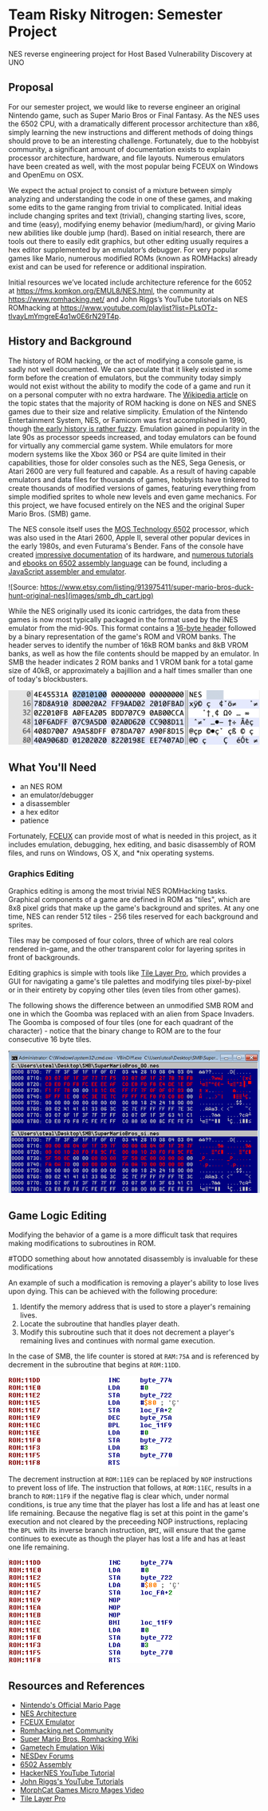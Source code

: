 # Team Risky Nitrogen: Semester Project
NES reverse engineering project for Host Based Vulnerability Discovery at UNO

## Proposal

For our semester project, we would like to reverse engineer an original Nintendo game, such as Super Mario Bros or Final Fantasy. As the NES uses the 6502 CPU, with a dramatically different processor architecture than x86, simply learning the new instructions and different methods of doing things should prove to be an interesting challenge. Fortunately, due to the hobbyist community, a significant amount of documentation exists to explain processor architecture, hardware, and file layouts. Numerous emulators have been created as well, with the most popular being FCEUX on Windows and OpenEmu on OSX.

We expect the actual project to consist of a mixture between simply analyzing and understanding the code in one of these games, and making some edits to the game ranging from trivial to complicated. Initial ideas include changing sprites and text (trivial), changing starting lives, score, and time (easy), modifying enemy behavior (medium/hard), or giving Mario new abilities like double jump (hard). Based on initial research, there are tools out there to easily edit graphics, but other editing usually requires a hex editor supplemented by an emulator’s debugger. For very popular games like Mario, numerous modified ROMs (known as ROMHacks) already exist and can be used for reference or additional inspiration.

Initial resources we’ve located include architecture reference for the 6052 at https://fms.komkon.org/EMUL8/NES.html, the community at https://www.romhacking.net/ and John Riggs’s YouTube tutorials on NES ROMhacking at https://www.youtube.com/playlist?list=PLsOTz-tlvayLmYmgreE4q1w0E6rN29T4p.

## History and Background

The history of ROM hacking, or the act of modifying a console game, is sadly not well documented. We can speculate that it likely existed in some form before the creation of emulators, but the community today simply would not exist without the ability to modify the code of a game and run it on a personal computer with no extra hardware. The [Wikipedia article](https://en.wikipedia.org/wiki/ROM_hacking) on the topic states that the majority of ROM hacking is done on NES and SNES games due to their size and relative simplicity. Emulation of the Nintendo Entertainment System, NES, or Famicom was first accomplished in 1990, though [the early history is rather fuzzy](https://emulation.gametechwiki.com/index.php/History_of_emulation#NES). Emulation gained in popularity in the late 90s as processor speeds increased, and today emulators can be found for virtually any commercial game system. While emulators for more modern systems like the Xbox 360 or PS4 are quite limited in their capabilities, those for older consoles such as the NES, Sega Genesis, or Atari 2600 are very full featured and capable. As a result of having capable emulators and data files for thousands of games, hobbyists have tinkered to create thousands of modified versions of games, featuring everything from simple modified sprites to whole new levels and even game mechanics. For this project, we have focused entirely on the NES and the original Super Mario Bros. (SMB) game.

The NES console itself uses the [MOS Technology 6502](https://en.wikipedia.org/wiki/MOS_Technology_6502) processor, which was also used in the Atari 2600, Apple II, several other popular devices in the early 1980s, and even Futurama's Bender. Fans of the console have created [impressive documentation](https://fms.komkon.org/EMUL8/NES.html) of its hardware, and [numerous tutorials](https://wiki.nesdev.com/w/index.php/Programming_guide) and [ebooks on 6502 assembly language](https://en.wikibooks.org/wiki/6502_Assembly) can be found, including a [JavaScript assembler and emulator](https://skilldrick.github.io/easy6502/).

![Source: https://www.etsy.com/listing/913975411/super-mario-bros-duck-hunt-original-nes](images/smb_dh_cart.jpg)

While the NES originally used its iconic cartridges, the data from these games is now most typically packaged in the format used by the iNES emulator from the mid-90s. This format contains a [16-byte header](https://fms.komkon.org/EMUL8/NES.html#LABC) followed by a binary representation of the game's ROM and VROM banks. The header serves to identify the number of 16kB ROM banks and 8kB VROM banks, as well as how the file contents should be mapped by an emulator. In SMB the header indicates 2 ROM banks and 1 VROM bank for a total game size of 40kB, or approximately a bajillion and a half times smaller than one of today's blockbusters.

![iNES ROM header](images/smb_header.png)

## What You'll Need

- an NES ROM
- an emulator/debugger
- a disassembler
- a hex editor
- patience

Fortunately, [FCEUX](http://fceux.com/web/home.html) can provide most of what is needed in this project, as it includes emulation, debugging, hex editing, and basic disassembly of ROM files, and runs on Windows, OS X, and *nix operating systems.

### Graphics Editing

Graphics editing is among the most trivial NES ROMHacking tasks. Graphical components of a game are defined in ROM as "tiles", which are 8x8 pixel grids that make up the game's background and sprites. At any one time, NES can render 512 tiles - 256 tiles reserved for each background and sprites.

Tiles may be composed of four colors, three of which are real colors rendered in-game, and the other transparent color for layering sprites in front of backgrounds.

Editing graphics is simple with tools like [Tile Layer Pro](https://www.romhacking.net/utilities/108/), which provides a GUI for navigating a game's tile palettes and modifying tiles pixel-by-pixel or in their entirety by copying other tiles (even tiles from other games).

The following shows the difference between an unmodified SMB ROM and one in which the Goomba was replaced with an alien from Space Invaders. The Goomba is composed of four tiles (one for each quadrant of the character) - notice that the binary change to ROM are to the four consecutive 16 byte tiles.

![space invader goomba](images/space_invaders.png)

## Game Logic Editing

Modifying the behavior of a game is a more difficult task that requires making modifications to subroutines in ROM.

#TODO something about how annotated disassembly is invaluable for these modifications

An example of such a modification is removing a player's ability to lose lives upon dying. This can be achieved with the following procedure:

1) Identify the memory address that is used to store a player's remaining lives.
2) Locate the subroutine that handles player death.
3) Modify this subroutine such that it does not decrement a player's remaining lives and continues with normal game execution.

In the case of SMB, the life counter is stored at `RAM:75A` and is referenced by decrement in the subroutine that begins at `ROM:11DD`.

![player death subroutine](images/sub_playerdeath.png)

The decrement instruction at `ROM:11E9` can be replaced by `NOP` instructions to prevent loss of life. The instruction that follows, at `ROM:11EC`, results in a branch to `ROM:11F9` if the negative flag is clear which, under normal conditions, is true any time that the player has lost a life and has at least one life remaining. Because the negative flag is set at this point in the game's execution and not cleared by the preceeding NOP instructions, replacing the `BPL` with its inverse branch instruction, `BMI`, will ensure that the game continues to execute as though the player has lost a life and has at least one life remaining.

![no death subroutine](images/sub_nodeath.png)



## Resources and References
* [Nintendo's Official Mario Page](https://mario.nintendo.com/)
* [NES Architecture](https://fms.komkon.org/EMUL8/NES.html)
* [FCEUX Emulator](http://fceux.com/web/home.html)
* [Romhacking.net Community](http://romhacking.net)
* [Super Mario Bros. Romhacking Wiki](https://datacrystal.romhacking.net/wiki/Super_Mario_Bros.)
* [Gametech Emulation Wiki](https://emulation.gametechwiki.com/index.php/Main_Page)
* [NESDev Forums](https://forums.nesdev.com/index.php)
* [6502 Assembly](https://en.wikibooks.org/wiki/6502_Assembly)
* [HackerNES YouTube Tutorial](https://www.youtube.com/watch?v=fZOUezXZS4U)
* [John Riggs's YouTube Tutorials](https://www.youtube.com/playlist?list=PLsOTz-tlvayLmYmgreE4q1w0E6rN29T4p)
* [MorphCat Games Micro Mages Video](https://www.youtube.com/watch?v=ZWQ0591PAxM)
* [Tile Layer Pro](https://www.romhacking.net/utilities/108/)
